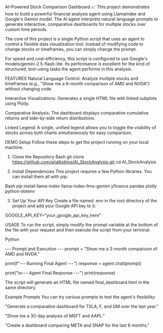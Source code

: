 AI-Powered Stock Comparison Dashboard 📈
This project demonstrates how to build a powerful financial analysis agent using LlamaIndex and Google's Gemini model. The AI agent interprets natural language prompts to generate interactive, comparative dashboards for multiple stocks over custom time periods.

The core of this project is a single Python script that uses an agent to control a flexible data visualization tool. Instead of modifying code to change stocks or timeframes, you can simply change the prompt.

For speed and cost-efficiency, this script is configured to use Google's models/gemini-2.5-flash-lite. Its performance is excellent for the kind of structured, tool-using tasks the agent performs in this analysis.

FEATURES
Natural Language Control: Analyze multiple stocks and timeframes (e.g., "Show me a 6-month comparison of AMD and NVDA") without changing code.

Interactive Visualizations: Generates a single HTML file with linked subplots using Plotly.

Comparative Analysis: The dashboard displays comparative cumulative returns and side-by-side return distributions.

Linked Legend: A single, unified legend allows you to toggle the visibility of stocks across both charts simultaneously for easy comparison.

DEMO
Setup
Follow these steps to get the project running on your local machine.

1. Clone the Repository
Bash
git clone https://github.com/aitalksblog/AI_StockAnalysis.git
cd AI_StockAnalysis

2. Install Dependencies
This project requires a few Python libraries. You can install them all with pip:

Bash
pip install llama-index llama-index-llms-gemini yfinance pandas plotly python-dotenv

3. Set Up Your API Key
Create a file named .env in the root directory of the project and add your Google API key to it:

GOOGLE_API_KEY="your_google_api_key_here"

USAGE
To run the script, simply modify the prompt variable at the bottom of the file with your request and then execute the script from your terminal.

Python

 --- Prompt and Execution ---
prompt = "Show me a 3-month comparison of AMD and NVDA."

print(f"--- Running Final Agent ---")
response = agent.chat(prompt)

print("\n--- Agent Final Response ---")
print(response)

The script will generate an HTML file named final_dashboard.html in the same directory.

Example Prompts
You can try various prompts to test the agent's flexibility:

"Generate a comparative dashboard for TSLA, F, and GM over the last year."

"Show me a 30-day analysis of MSFT and AAPL."

"Create a dashboard comparing META and SNAP for the last 6 months."

